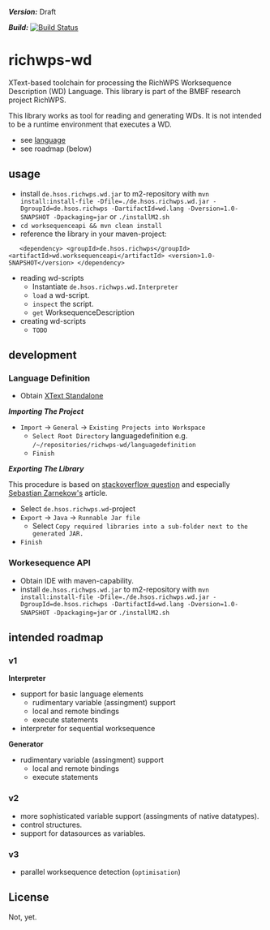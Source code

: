 ***Version:*** Draft

***Build:***  [![Build Status](https://travis-ci.org/dalcacer/richwps-wd.png)](https://travis-ci.org/dalcacer/richwps-wd)

# richwps-wd

XText-based toolchain for processing the RichWPS Worksequence Description (WD) Language.
This library is part of the BMBF research project RichWPS.

This library works as tool for reading and generating WDs. It is not intended to be a runtime environment that executes a WD.

* see [language](Language.md)
* see roadmap (below)

## usage

* install `de.hsos.richwps.wd.jar` to m2-repository with 
    `mvn install:install-file -Dfile=./de.hsos.richwps.wd.jar -DgroupId=de.hsos.richwps -DartifactId=wd.lang -Dversion=1.0-SNAPSHOT -Dpackaging=jar` or `./installM2.sh`
* `cd worksequenceapi && mvn clean install`
* reference the library in your maven-project:

`   <dependency>
    <groupId>de.hsos.richwps</groupId>
    <artifactId>wd.worksequenceapi</artifactId>
    <version>1.0-SNAPSHOT</version>
    </dependency>`

* reading wd-scripts
	* Instantiate `de.hsos.richwps.wd.Interpreter`
	* `load` a wd-script.
	* `inspect` the script.
	* `get` WorksequenceDescription
* creating wd-scripts
 	* `TODO`

## development

### Language Definition

* Obtain [XText Standalone](http://www.eclipse.org/Xtext/download.html)

***Importing The Project***

* `Import` -> `General` -> `Existing Projects into Workspace` 
  * `Select Root Directory` languagedefinition e.g. `/~/repositories/richwps-wd/languagedefinition`
  * `Finish`

***Exporting The Library***

This procedure is based on [stackoverflow question](http://stackoverflow.com/questions/7840685/is-it-possible-to-use-xtext-without-eclipse/7854545#7854545) and especially [Sebastian Zarnekow's](http://zarnekow.blogspot.de/2010/06/how-to-deploy-xtext-standalone.html) article.

* Select `de.hsos.richwps.wd`-project
* `Export` -> `Java` -> `Runnable Jar file`
	* Select `Copy required libraries into a sub-folder next to the generated JAR.`
* `Finish`

### Workesequence API

* Obtain IDE with maven-capability.
* install `de.hsos.richwps.wd.jar` to m2-repository with
`mvn install:install-file -Dfile=./de.hsos.richwps.wd.jar -DgroupId=de.hsos.richwps -DartifactId=wd.lang -Dversion=1.0-SNAPSHOT -Dpackaging=jar` or `./installM2.sh`

## intended roadmap

### v1

 **Interpreter**

 * support for basic language elements
 	* rudimentary variable (assingment) support
 	* local and remote bindings
 	* execute statements
 * interpreter for sequential worksequence

 **Generator**

 * rudimentary variable (assingment) support
 	* local and remote bindings
 	* execute statements

### v2

 * more sophisticated variable support (assingments of native datatypes).
 * control structures.
 * support for datasources as variables. 

### v3

 * parallel worksequence detection (`optimisation`)

## License

Not, yet.
